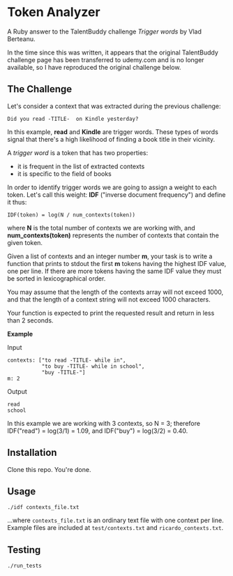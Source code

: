 # Token Analyzer

A Ruby answer to the TalentBuddy challenge *Trigger words* by Vlad Berteanu.

In the time since this was written, it appears that the original TalentBuddy challenge page has been transferred to udemy.com and is no longer available, so I have reproduced the original challenge below.

## The Challenge

Let's consider a context that was extracted during the previous challenge:

    Did you read -TITLE-  on Kindle yesterday?

In this example, **read** and **Kindle** are trigger words. These types of words signal that there's a high likelihood of finding a book title in their vicinity.

A _trigger word_ is a token that has two properties:

* it is frequent in the list of extracted contexts
* it is specific to the field of books

In order to identify trigger words we are going to assign a weight to each token. Let's call this weight: **IDF** ("inverse document frequency") and define it thus:

    IDF(token) = log(N / num_contexts(token))

where **N** is the total number of contexts we are working with, and **num_contexts(token)** represents the number of contexts that contain the given token.

Given a list of contexts and an integer number **m**, your task is to write a function that prints to stdout the first **m** tokens having the highest IDF value, one per line. If there are more tokens having the same IDF value they must be sorted in lexicographical order.

You may assume that the length of the contexts array will not exceed 1000, and that the length of a context string will not exceed 1000 characters.

Your function is expected to print the requested result and return in less than 2 seconds.

**Example**

Input

    contexts: ["to read -TITLE- while in",
               "to buy -TITLE- while in school",
               "buy -TITLE-"]
    m: 2

Output

    read
    school

In this example we are working with 3 contexts, so N = 3; therefore IDF("read") = log(3/1) = 1.09, and IDF("buy") = log(3/2) = 0.40.

## Installation

Clone this repo. You're done.

## Usage

    ./idf contexts_file.txt

...where `contexts_file.txt` is an ordinary text file with one context per line. Example files are included at `test/contexts.txt` and `ricardo_contexts.txt`.

## Testing

    ./run_tests
